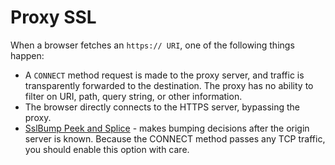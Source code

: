# Proxy SSL

When a browser fetches an `https:// URI`, one of the following things happen:

- A `CONNECT` method request is made to the proxy server, and traffic is transparently forwarded to the destination. The proxy has no ability to filter on URI, path, query string, or other information.
- The browser directly connects to the HTTPS server, bypassing the proxy.
- [SslBump Peek and Splice](https://wiki.squid-cache.org/Features/SslPeekAndSplice) - makes bumping decisions after the origin server is known.
Because the CONNECT method passes any TCP traffic, you should enable this option with care.
